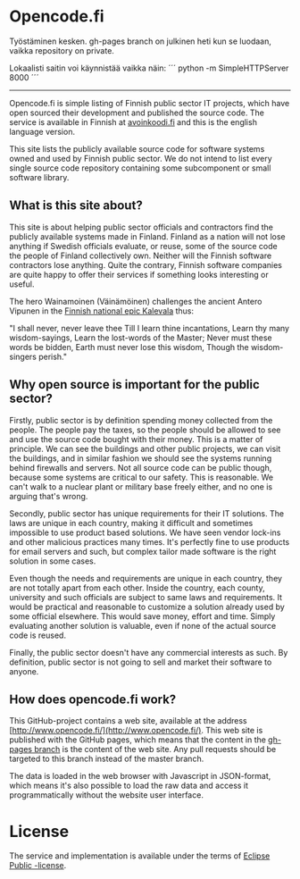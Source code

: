 
Opencode.fi
=============

Työstäminen kesken. gh-pages branch on julkinen heti kun se luodaan, vaikka repository on private.

Lokaalisti saitin voi käynnistää vaikka näin:
´´´
python -m SimpleHTTPServer 8000
´´´

------

Opencode.fi is simple listing of Finnish public sector IT projects, which have open sourced their development and published the source code. The service is available in Finnish at [avoinkoodi.fi](http://www.avoinkoodi.fi/) and this is the english language version.

This site lists the publicly available source code for software systems owned and used by Finnish public sector. We do
not intend to list every single source code repository containing some subcomponent or small software library.

## What is this site about?

This site is about helping public sector officials and contractors find the publicly available systems made in Finland.
Finland as a nation will not lose anything if Swedish officials evaluate, or reuse, some of the source code the people of
Finland collectively own. Neither will the Finnish software contractors lose anything. Quite the contrary, Finnish
software companies are quite happy to offer their services if something looks interesting or useful.

The hero Wainamoinen (Väinämöinen) challenges the ancient Antero Vipunen in the [Finnish national epic Kalevala](https://en.wikipedia.org/wiki/Kalevala) thus:

"I shall never, never leave thee
Till I learn thine incantations,
Learn thy many wisdom-sayings,
Learn the lost-words of the Master;
Never must these words be bidden,
Earth must never lose this wisdom,
Though the wisdom-singers perish."


## Why open source is important for the public sector?

Firstly, public sector is by definition spending money collected from the people. The people pay the taxes, so the
people should be allowed to see and use the source code bought with their money. This is a matter of principle. We
can see the buildings and other public projects, we can visit the buildings, and in similar fashion we should see
the systems running behind firewalls and servers. Not all source code can be public though, because some systems are
critical to our safety. This is reasonable. We can't walk to a nuclear plant or military base freely either, and no
one is arguing that's wrong.

Secondly, public sector has unique requirements for their IT solutions. The laws are unique in each country, making
it difficult and sometimes impossible to use product based solutions. We have seen vendor lock-ins and other
malicious practices many times. It's perfectly fine to use products for email servers and such, but complex tailor
made software is the right solution in some cases.

Even though the needs and requirements are unique in each country, they are not totally apart from each other. Inside the
country, each county, university and such officials are subject to same laws and requirements. It would be practical and
reasonable to customize a solution already used by some official elsewhere. This would save money, effort and time. Simply
evaluating another solution is valuable, even if none of the actual source code is reused.

Finally, the public sector doesn't have any commercial interests as such. By definition, public sector is not going to sell and
market their software to anyone.

## How does opencode.fi work?

This GitHub-project contains a web site, available at the address [http://www.opencode.fi/](http://www.opencode.fi/). This web site is published with
the GitHub pages, which means that the content in the [gh-pages branch](https://github.com/solita/opencode.fi/tree/gh-pages) is the content of the web site. Any
pull requests should be targeted to this branch instead of the master branch.

The data is loaded in the web browser with Javascript in JSON-format, which means it's also possible to load the raw data and access it programmatically without the website user interface.

# License

The service and implementation is available under the terms of [Eclipse Public -license](https://github.com/solita/avoinkoodi/blob/master/LICENSE).

